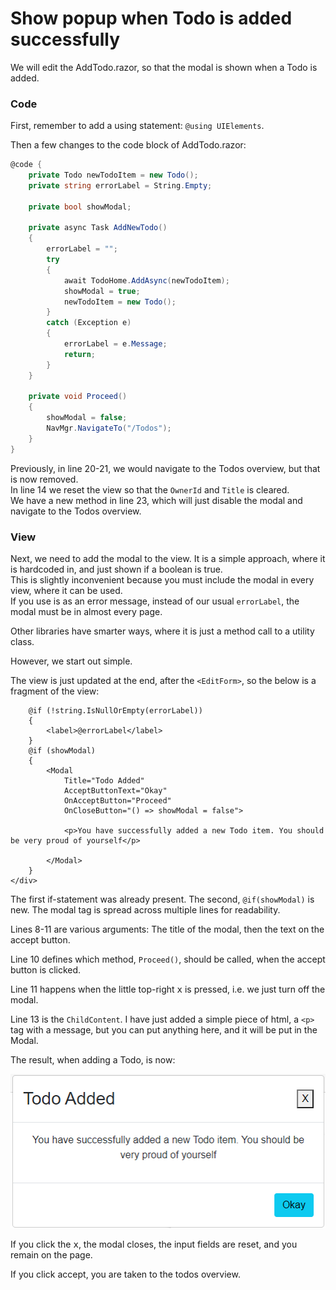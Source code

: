# Show popup when Todo is added successfully

We will edit the AddTodo.razor, so that the modal is shown when a Todo is added.

### Code
First, remember to add a using statement: `@using UIElements`.

Then a few changes to the code block of AddTodo.razor:

```csharp
@code {
    private Todo newTodoItem = new Todo();
    private string errorLabel = String.Empty;
    
    private bool showModal;
    
    private async Task AddNewTodo()
    {
        errorLabel = "";
        try
        {
            await TodoHome.AddAsync(newTodoItem);
            showModal = true;
            newTodoItem = new Todo();
        }
        catch (Exception e)
        {
            errorLabel = e.Message;
            return;
        }
    }

    private void Proceed()
    {
        showModal = false;
        NavMgr.NavigateTo("/Todos");
    }
}
```

Previously, in line 20-21, we would navigate to the Todos overview, but that is now removed.\
In line 14 we reset the view so that the `OwnerId` and `Title` is cleared.\
We have a new method in line 23, which will just disable the modal and navigate to the Todos overview.

### View

Next, we need to add the modal to the view. It is a simple approach, where it is hardcoded in, and just shown if a boolean is true.\
This is slightly inconvenient because you must include the modal in every view, where it can be used.\
If you use is as an error message, instead of our usual `errorLabel`, the modal must be in almost every page.

Other libraries have smarter ways, where it is just a method call to a utility class.

However, we start out simple.

The view is just updated at the end, after the `<EditForm>`, so the below is a fragment of the view:

```razor
    @if (!string.IsNullOrEmpty(errorLabel))
    {
        <label>@errorLabel</label>
    }
    @if (showModal)
    {
        <Modal 
            Title="Todo Added" 
            AcceptButtonText="Okay" 
            OnAcceptButton="Proceed" 
            OnCloseButton="() => showModal = false">
            
            <p>You have successfully added a new Todo item. You should be very proud of yourself</p>
        
        </Modal>
    }
</div>
```

The first if-statement was already present. The second, `@if(showModal)` is new. The modal tag is spread across multiple lines for readability.

Lines 8-11 are various arguments: The title of the modal, then the text on the accept button.

Line 10 defines which method, `Proceed()`, should be called, when the accept button is clicked.

Line 11 happens when the little top-right <kbd>x</kbd> is pressed, i.e. we just turn off the modal.

Line 13 is the `ChildContent`. I have just added a simple piece of html, a `<p>` tag with a message, but you can put anything here, and it will be put in the Modal.

The result, when adding a Todo, is now:

![img.png](Resources/TodoAddedModal.png)

If you click the <kbd>x</kbd>, the modal closes, the input fields are reset, and you remain on the page.

If you click accept, you are taken to the todos overview.